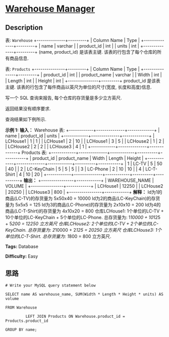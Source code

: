 # [Warehouse Manager][title]

## Description

表: `Warehouse`
            +--------------+---------+    | Column Name  | Type    |    +--------------+---------+    | name         | varchar |    | product_id   | int     |    | units        | int     |    +--------------+---------+    (name, product_id) 是该表主键.    该表的行包含了每个仓库的所有商品信息.    



表: `Products`
            +---------------+---------+    | Column Name   | Type    |    +---------------+---------+    | product_id    | int     |    | product_name  | varchar |    | Width         | int     |    | Length        | int     |    | Height        | int     |    +---------------+---------+    product_id 是该表主键.    该表的行包含了每件商品以英尺为单位的尺寸(宽度, 长度和高度)信息.    



写一个 SQL 查询来报告, 每个仓库的存货量是多少立方英尺.

返回结果没有顺序要求.

查询结果如下例所示.



**示例 1:**
            **输入：**    Warehouse 表:    +------------+--------------+-------------+    | name       | product_id   | units       |    +------------+--------------+-------------+    | LCHouse1   | 1            | 1           |    | LCHouse1   | 2            | 10          |    | LCHouse1   | 3            | 5           |    | LCHouse2   | 1            | 2           |    | LCHouse2   | 2            | 2           |    | LCHouse3   | 4            | 1           |    +------------+--------------+-------------+    Products 表:    +------------+--------------+------------+----------+-----------+    | product_id | product_name | Width      | Length   | Height    |    +------------+--------------+------------+----------+-----------+    | 1          | LC-TV        | 5          | 50       | 40        |    | 2          | LC-KeyChain  | 5          | 5        | 5         |    | 3          | LC-Phone     | 2          | 10       | 10        |    | 4          | LC-T-Shirt   | 4          | 10       | 20        |    +------------+--------------+------------+----------+-----------+    **输出：**    +----------------+------------+    | WAREHOUSE_NAME | VOLUME     |     +----------------+------------+    | LCHouse1       | 12250      |     | LCHouse2       | 20250      |    | LCHouse3       | 800        |    +----------------+------------+    **解释：**    Id为1的商品(LC-TV)的存货量为 5x50x40 = 10000    Id为2的商品(LC-KeyChain)的存货量为 5x5x5 = 125     Id为3的商品(LC-Phone)的存货量为 2x10x10 = 200    Id为4的商品(LC-T-Shirt)的存货量为 4x10x20 = 800    仓库LCHouse1: 1个单位的LC-TV + 10个单位的LC-KeyChain + 5个单位的LC-Phone.              总存货量为: 1*10000 + 10*125  + 5*200 = 12250 立方英尺    仓库LCHouse2: 2个单位的LC-TV + 2个单位的LC-KeyChain.              总存货量为: 2*10000 + 2*125 = 20250 立方英尺    仓库LCHouse3: 1个单位的LC-T-Shirt.              总存货量为: 1*800 = 800 立方英尺.


**Tags:** Database

**Difficulty:** Easy

## 思路

``` mysql
# Write your MySQL query statement below
SELECT name AS warehouse_name, SUM(Width * Length * Height * units) AS volume
FROM Warehouse
         LEFT JOIN Products ON Warehouse.product_id = Products.product_id
GROUP BY name;

```

[title]: https://leetcode-cn.com/problems/warehouse-manager
